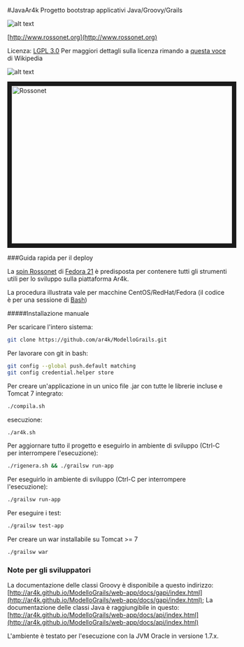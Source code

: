 #JavaAr4k
Progetto bootstrap applicativi Java/Groovy/Grails

![alt text](http://www.rossonet.org/wp-content/uploads/2015/01/logoRossonet4.png "Rossonet")

[http://www.rossonet.org](http://www.rossonet.org)

Licenza: [LGPL 3.0](https://www.gnu.org/licenses/lgpl.html)
Per maggiori dettagli sulla licenza rimando a [questa voce](http://it.wikipedia.org/wiki/GNU_Lesser_General_Public_License) di Wikipedia

![alt text](https://www.gnu.org/graphics/gplv3-88x31.png "LGPL Logo")


<a href="http://www.youtube.com/watch?feature=player_embedded&v=9uQAiXJah4U
" target="_blank"><img src="http://img.youtube.com/vi/9uQAiXJah4U/0.jpg" 
alt="Rossonet" width="640" height="360" border="10" /></a>


###Guida rapida per il deploy

La [spin Rossonet](http://www.rossonet.org/archives/94) di [Fedora 21](http://it.wikipedia.org/wiki/Fedora_%28informatica%29) è predisposta per contenere tutti gli strumenti utili per lo sviluppo sulla piattaforma Ar4k.

La procedura illustrata vale per macchine CentOS/RedHat/Fedora (il codice è per una sessione di [Bash](https://it.wikipedia.org/wiki/Bash)) 

#####Installazione manuale

Per scaricare l'intero sistema:
```bash
git clone https://github.com/ar4k/ModelloGrails.git
```

Per lavorare con git in bash:
```bash
git config --global push.default matching
git config credential.helper store
```

Per creare un'applicazione in un unico file .jar con tutte le librerie incluse e Tomcat 7 integrato:
```bash
./compila.sh
```
esecuzione:
```bash
./ar4k.sh
```

Per aggiornare tutto il progetto e eseguirlo in ambiente di sviluppo (Ctrl-C per interrompere l'esecuzione):
```bash
./rigenera.sh && ./grailsw run-app
```

Per eseguirlo in ambiente di sviluppo (Ctrl-C per interrompere l'esecuzione):
```bash
./grailsw run-app
```

Per eseguire i test:
```bash
./grailsw test-app
```

Per creare un war installabile su Tomcat >= 7
```bash
./grailsw war
```

### Note per gli sviluppatori

La documentazione delle classi Groovy è disponibile a questo indirizzo: [http://ar4k.github.io/ModelloGrails/web-app/docs/gapi/index.html](http://ar4k.github.io/ModelloGrails/web-app/docs/gapi/index.html);
La documentazione delle classi Java è raggiungibile in questo: [http://ar4k.github.io/ModelloGrails/web-app/docs/api/index.html](http://ar4k.github.io/ModelloGrails/web-app/docs/api/index.html) 

L'ambiente è testato per l'esecuzione con la JVM Oracle in versione 1.7.x. 
